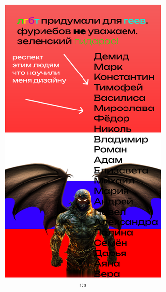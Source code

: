 <a align='center'><img src="https://raw.githubusercontent.com/Lavr0v13/Lavr0v13/main/icons/%D0%BE%D1%81%D0%BD%D0%BE%D0%B2%D0%B0.svg"></a>
<p align='center'> 123 </p>
